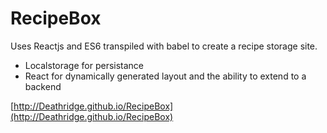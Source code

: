 # RecipeBox

Uses Reactjs and ES6 transpiled with babel to create a recipe storage site.

* Localstorage for persistance
* React for dynamically generated layout and the ability to extend to a backend


[http://Deathridge.github.io/RecipeBox](http://Deathridge.github.io/RecipeBox)
